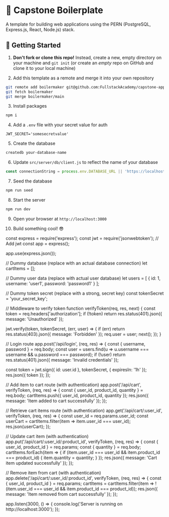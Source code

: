 #  🚀 Capstone Boilerplate

A template for building web applications using the PERN (PostgreSQL, Express.js, React, Node.js) stack. 

##  🏁 Getting Started

1. **Don't fork or clone this repo!** Instead, create a new, empty directory on your machine and `git init` (or create an _empty_ repo on GitHub and clone it to your local machine)

2. Add this template as a remote and merge it into your own repository

```bash
git remote add boilermaker git@github.com:FullstackAcademy/capstone-app-template.git
git fetch boilermaker
git merge boilermaker/main
```

3. Install packages

```bash
npm i
```

4. Add a `.env` file with your secret value for auth
```
JWT_SECRET='somesecretvalue'
```

5. Create the database

```bash
createdb your-database-name
```

6. Update `src/server/db/client.js` to reflect the name of your database

```js
const connectionString = process.env.DATABASE_URL || 'https://localhost:5432/your-database-name';
```

7. Seed the database
```bash
npm run seed
```

8. Start the server
```bash
npm run dev
```

9. Open your browser at `http://localhost:3000`

10. Build something cool! 😎




const express = require('express');
const jwt = require('jsonwebtoken'); // Add jwt
const app = express();

app.use(express.json());

// Dummy database (replace with an actual database connection)
let cartItems = [];

// Dummy user data (replace with actual user database)
let users = [
  { id: 1, username: 'user1', password: 'password1' }
];

// Dummy token secret (replace with a strong, secret key)
const tokenSecret = 'your_secret_key';

// Middleware to verify token
function verifyToken(req, res, next) {
  const token = req.headers['authorization'];
  if (!token) return res.status(401).json({ message: 'Unauthorized' });

  jwt.verify(token, tokenSecret, (err, user) => {
    if (err) return res.status(403).json({ message: 'Forbidden' });
    req.user = user;
    next();
  });
}

// Login route
app.post('/api/login', (req, res) => {
  const { username, password } = req.body;
  const user = users.find(u => u.username === username && u.password === password);
  if (!user) return res.status(401).json({ message: 'Invalid credentials' });

  const token = jwt.sign({ id: user.id }, tokenSecret, { expiresIn: '1h' });
  res.json({ token });
});

// Add item to cart route (with authentication)
app.post('/api/cart', verifyToken, (req, res) => {
  const { user_id, product_id, quantity } = req.body;
  cartItems.push({ user_id, product_id, quantity });
  res.json({ message: 'Item added to cart successfully' });
});

// Retrieve cart items route (with authentication)
app.get('/api/cart/:user_id', verifyToken, (req, res) => {
  const user_id = req.params.user_id;
  const userCart = cartItems.filter(item => item.user_id === user_id);
  res.json(userCart);
});

// Update cart item (with authentication)
app.put('/api/cart/:user_id/:product_id', verifyToken, (req, res) => {
  const { user_id, product_id } = req.params;
  const { quantity } = req.body;
  cartItems.forEach(item => {
    if (item.user_id === user_id && item.product_id === product_id) {
      item.quantity = quantity;
    }
  });
  res.json({ message: 'Cart item updated successfully' });
});

// Remove item from cart (with authentication)
app.delete('/api/cart/:user_id/:product_id', verifyToken, (req, res) => {
  const { user_id, product_id } = req.params;
  cartItems = cartItems.filter(item => !(item.user_id === user_id && item.product_id === product_id));
  res.json({ message: 'Item removed from cart successfully' });
});

app.listen(3000, () => {
  console.log('Server is running on http://localhost:3000');
});
